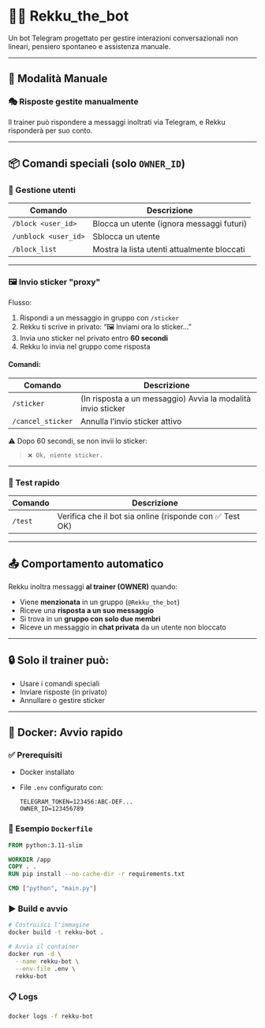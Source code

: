 # 🧞‍♀️ Rekku\_the\_bot

Un bot Telegram progettato per gestire interazioni conversazionali non lineari, pensiero spontaneo e assistenza manuale.

---

## 🧩 Modalità Manuale

### 🎭 Risposte gestite manualmente

Il trainer può rispondere a messaggi inoltrati via Telegram, e Rekku risponderà per suo conto.

---

## 📦 Comandi speciali (solo `OWNER_ID`)

### 🧱 Gestione utenti

| Comando              | Descrizione                                 |
| -------------------- | ------------------------------------------- |
| `/block <user_id>`   | Blocca un utente (ignora messaggi futuri)   |
| `/unblock <user_id>` | Sblocca un utente                           |
| `/block_list`        | Mostra la lista utenti attualmente bloccati |

---

### 🖼 Invio sticker "proxy"

Flusso:

1. Rispondi a un messaggio in gruppo con `/sticker`
2. Rekku ti scrive in privato: “🖼 Inviami ora lo sticker...”
3. Invia uno sticker nel privato entro **60 secondi**
4. Rekku lo invia nel gruppo come risposta

#### Comandi:

| Comando           | Descrizione                                                  |
| ----------------- | ------------------------------------------------------------ |
| `/sticker`        | (In risposta a un messaggio) Avvia la modalità invio sticker |
| `/cancel_sticker` | Annulla l’invio sticker attivo                               |

⚠️ Dopo 60 secondi, se non invii lo sticker:

> `❌ Ok, niente sticker.`

---

### 🧪 Test rapido

| Comando | Descrizione                                             |
| ------- | ------------------------------------------------------- |
| `/test` | Verifica che il bot sia online (risponde con ✅ Test OK) |

---

## 📤 Comportamento automatico

Rekku inoltra messaggi **al trainer (OWNER)** quando:

* Viene **menzionata** in un gruppo (`@Rekku_the_bot`)
* Riceve una **risposta a un suo messaggio**
* Si trova in un **gruppo con solo due membri**
* Riceve un messaggio in **chat privata** da un utente non bloccato

---

## 🔒 Solo il trainer può:

* Usare i comandi speciali
* Inviare risposte (in privato)
* Annullare o gestire sticker

---

## 🐳 Docker: Avvio rapido

### ✅ Prerequisiti

* Docker installato
* File `.env` configurato con:

  ```env
  TELEGRAM_TOKEN=123456:ABC-DEF...
  OWNER_ID=123456789
  ```

### 📄 Esempio `Dockerfile`

```Dockerfile
FROM python:3.11-slim

WORKDIR /app
COPY . .
RUN pip install --no-cache-dir -r requirements.txt

CMD ["python", "main.py"]
```

### ▶️ Build e avvio

```bash
# Costruisci l'immagine
docker build -t rekku-bot .

# Avvia il container
docker run -d \
  --name rekku-bot \
  --env-file .env \
  rekku-bot
```

### 📋 Logs

```bash
docker logs -f rekku-bot
```

```